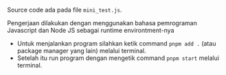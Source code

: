 Source code ada pada file ```mini_test.js```. 

Pengerjaan dilakukan dengan menggunakan bahasa pemrograman Javascript dan Node JS sebagai runtime environtment-nya
- Untuk menjalankan program silahkan ketik command ```pnpm add .``` (atau package manager yang lain) melalui terminal.
- Setelah itu run program dengan mengetik command ```pnpm start``` melalui terminal.
